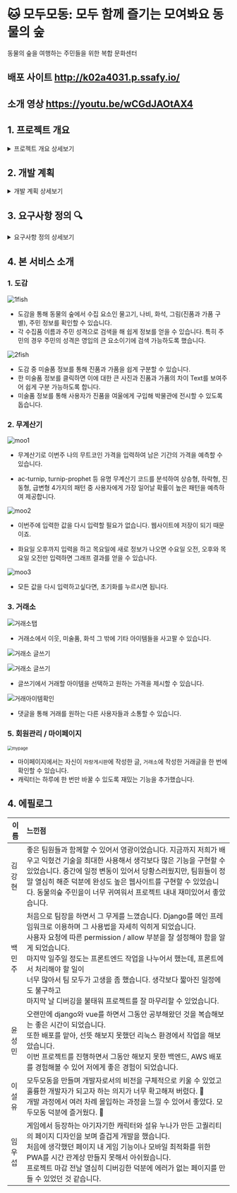# :cat: 모두모동: 모두 함께 즐기는 모여봐요 동물의 숲

동물의 숲을 여행하는 주민들을 위한 복합 문화센터

## 배포 사이트 http://k02a4031.p.ssafy.io/

## 소개 영상 https://youtu.be/wCGdJAOtAX4







## 1. 프로젝트 개요

<details><summary>프로젝트 개요 상세보기</summary>
<div markdown="1">

### 1-1. 주제 선정 배경 및 시장 분석

#### 1) 콘솔 게임 트렌드

  - 동물의 숲 게임의 인기가 연일 상승세
  - 동물의 숲 게임 이용 정보와 커뮤니티를 찾는 유저 또한 증가 추세

-----

#### 2) 국내외 현황

  - 2020년 전세계에서 가장 많이 트윗된 게임 1위. 
  - 게임 커뮤니티에서 동물의 숲에 대해 소통하고자 하는 사람들 증가 
    (게임 타이틀 1300만개 이상 팔림)

<img src="Data/imgs/g_2.png" alt="g_2" style="zoom: 67%;" />

-----

#### 3) 벤치마킹 / 유사 서비스 사례

- 나무위키: 게임 공략을 보고 싶은 사람들이 이용
- 네이버 카페 / DC인사이드: 게임을 함께 이용하는 사람들과 커뮤니케이션
- 정리: 이를 통해, 정보와 커뮤니티 서비스를 한 곳에서 제공하는 사이트를 착안

- | 종류              | 장점                                       | 단점                                         |
  | ----------------- | ------------------------------------------ | -------------------------------------------- |
  | 나무위키          | 회원가입 절차 불필요<br />자세한 정보 제공 | 정보 검색이 불편<br />가독성 떨어짐          |
  | 네이버 카페 WTAC  | 큰 규모(많은 회원)<br />정보 공유 활발     | 가입해야 정보 열람 가능<br />게시판에 의존적 |
  | DC인사이드 갤러리 | 글 65만개<br />회원가입 절차 불필요        | 게시판에 의존적                              |
  

-----

#### 4) :moneybag: 소비자/시장에 줄 수 있는 가치

- 더 많은 플레이어와 소통할 수 있는 공간 제공
- 원하는 정보를 쉽게 얻을 수 있는 공간 제공

-----

#### 5) :star: 향후 전망

- 커뮤니티 성장
- 글로벌 서비스로 성장
- 지속적 업데이트를 통한 서비스 성장

-----



### 1-2. 프로젝트 목표

> 현실에선 불가능 했지만 동물의 숲에서 자신이 원하는 대로, 자유롭게 구현하는 방법(정보)을 제공하고, 함께 서비스를 이용하는 유저들과의 소통(커뮤니티)이 가능한 플랫폼을 제공함으로써 건강한 게임 이용 생태계 조성

#### 1) 정보

  - 미술품, 꽃, 물고기, 곤충, 주민 등 도감 서비스 제공 

-----

#### 2) 커뮤니티

  - 동물의 숲 유저들의 소통 공간(거래, 친목) 구현

-----

#### 3) 광고 수익

- 사이트를 이용하려고 유입되는 유저들에게 지속적 광고 노출
- 서비스 유지를 위한 안정적 수익 확보

-----



### 1-3. 팀원별 담당 역할

![팀원역할](./자료정리/imgs/팀원역할.png)

-----

</div>

</details>

## 2. 개발 계획

<details><summary>개발 계획 상세보기</summary>

<div markdown="1">

### 2-1. 일정 계획 및 담당

#### 1주차

| 내용                   | 담당자         |
| ---------------------- | -------------- |
| 프로젝트 기획          | 팀원 전체      |
| 시장 분석 및 목표 설정 | 이설유, 윤성민 |
| 개발 계획 수립         | 김강현         |
| 프로젝트 요구사항 정의 | 임우섭         |
| 프로젝트 아키텍처 구성 | 백민주         |

-----

#### 2주차

| 내용                        | 담당자                 |
| --------------------------- | ---------------------- |
| 개발 환경 구성 - 백엔드     | 백민주, 윤성민         |
| 개발 환경 구성 - 프론트엔드 | 이설유, 임우섭, 김강현 |
| 개발: 백엔드 / DB 스키마    | 백민주, 윤성민         |
| 개발: Vue Component 구성    | 이설유, 임우섭, 김강현 |

-----

#### 3주차

| 내용                     | 담당자                 |
| ------------------------ | ---------------------- |
| 크롤링 및 데이터 DB 정리 | 백민주, 윤성민         |
| Vuejs 베이스 기능 구현   | 이설유, 임우섭, 김강현 |

-----

#### 4주차

| 내용                            | 담당자 |
| ------------------------------- | ------ |
| 회원관리 및 회원용 서비스-back  | 백민주 |
| 회원관리 및 회원용 서비스-front | 임우섭 |
| DB가공 및 관리                  | 윤성민 |
| 물고기/그림/꽃 페이지  구성     | 이설유 |
| 커뮤니티 기능 구성              | 김강현 |

-----

#### 5주차

| 내용                     | 담당자                 |
| ------------------------ | ---------------------- |
| Back-end 추가 기능 작업  | 백민주, 윤성민         |
| Front-end 추가 기능 작업 | 이설유, 임우섭, 김강현 |

-----

#### 6주차

| 내용                     | 담당자                 |
| ------------------------ | ---------------------- |
| 전체 페이지 기능 보수    | 백민주, 윤성민         |
| 디자인 작업 진행         | 이설유, 임우섭, 김강현 |
| UCC에 필요한 요소들 준비 | 팀원 전체              |

-----

#### 7주차

| 내용                          | 담당자    |
| ----------------------------- | --------- |
| 완성된 사이트 리뷰            | 백민주    |
| 개선 사항 추가 개발 작업 진행 | 윤성민    |
| 통합 테스트 및 검토           | 이설유    |
| 발표자료 준비 및 발표연습     | 임우섭    |
| 사이트 런칭과 서버관리        | 김강현    |
| UCC제작                       | 팀원 전체 |

-----



### 2-2. 개발 언어 및 활용 기술

#### 1) Backend

- ![a](https://img.shields.io/badge/python-3.8.2-blue) Python 3.8.2
- ![](https://img.shields.io/badge/SQLite-3.31.1-green) SQLite 3.31.1
- ![](https://img.shields.io/badge/Django-3.0.6-red) Django 3.0.6

-----

#### 2) Back-Library(Framework)

- ![](https://img.shields.io/badge/Django--rest--framework-3.11.0-orange) Django-rest-framework 3.11.0
- ![](https://img.shields.io/badge/Selenium-3.141.59-pink) Selenium 3.141.59
- ![](https://img.shields.io/badge/BeautifulSoup4-4.9.0-yellow) BeautifulSoup4 4.9.0

-----

#### 3) Frontend

- ![](https://img.shields.io/badge/Javascript-ECMAScript2018-red) Javascript EDMA Script 2018
- ![](https://img.shields.io/badge/Vuejs-2.6.10-brightgreen) Vuejs 2.6.10

-----

#### 4) Frontend-Library(Framework)

- ![](https://img.shields.io/badge/Vuetify-2.2.28-yellowgreen) Vuetify 2.2.28
- ![](https://img.shields.io/badge/IPhostentry-0-lightgrey) IPhostentry
- ![](https://img.shields.io/badge/Firebase-Cloud-red) Firebase Cloud

-----

#### 5) Publish & Design

- ![https://img.shields.io/badge/AdobePhotoshop-21.1.2-blueviolet](https://img.shields.io/badge/AdobePhotoshop-21.1.2-pink) Adobe Photoshop 21.1.2
- ![https://img.shields.io/badge/AdobeIllustrator-24.1.2-9cf](https://img.shields.io/badge/AdobeIllustrator-24.1.2-violet) Adobe Illustrator 24.1.2

-----

</div>

</details>

## 3. 요구사항 정의  :mag:

<details><summary>요구사항 정의 상세보기</summary>

<div markdown="1">

### 3-1. Table

1. 유저 관리(ip이용)
2. 물고기, 곤충 조회(도감 및 박물관 채우기용)
3. 그림 및 화석 조회(박물관 채우기 용)
4. 꽃 교배정보 조회(꾸미기 용)
5. 커뮤니티 기능 - 거래, 자랑, 친구찾기 커뮤니티

| Req ID |              요구사항 명              | 설명                                                         |
| :----: | :-----------------------------------: | :----------------------------------------------------------- |
| Req 1  |            유저 관리:man:             | - 관리자: 서비스를 관리한다.<br />- 방문자: 고유 ip를 통해 랜덤 닉네임을 부여 받는다. |
|        |             방문자 서비스             | (커뮤니티: 고유 ip로 닉네임 형성 해야 함)<br />- 거래<br />- 자랑<br />- 친구 찾기<br />- 기타<br /><br />(정보)<br />- 물고기<br />- 곤충<br />- 화석<br />- 미술품<br />- 꽃 |
|        |                유저 DB                | 유지 관리에 필요한 최소 정보는 필수로 포함<br />- 방문자 ip (CharField) (자동입력, 랜덤 닉네임 형성에 사용)<br />- 비밀번호 (CharField) <br />- 악성유저 여부 (IntField) |
| Req 2  |           물고기 조회:fish:           | 크롤링을 통해 가져온 물고기 정보를 보기 편한 UI로 디자인     |
|        |           곤충 조회:beetle:           | 크롤링을 통해 가져온 곤충 정보를 보기 편한 UI로 디자인       |
|        |               물고기 DB               | 물고기 데이터베이스 테이블 만들기<br /><br />- 물고기 이름 (CharField)<br />- 포획 가능 달 (IntField)<br />- 포획 가능 시간대 (CharField)<br />- 포획 장소 (CharField)<br />- 포획 난이도 (IntField) |
|        |                곤충 DB                | 곤충 데이터베이스 테이블 만들기<br /><br />- 곤충 이름 (CharField)<br />- 포획 가능 달 (CharField) <br />- 포획 가능 시간 대 (CharField) |
|        |              주민정보 DB              | - 주민 이름<br /> - 주민 영어이름 <br /> - 주민 성별<br />- 주민 생일 <br />- 주민 성격 <br /> - 주민 종류(개 고양이 등) |
| Req 3  |            그림 조회:art:             | - 미술관을 구성할 수 있는 특정 그림 수집 방법 소개<br />- 진품/가품 구분 기준 제공 |
|        |                그림 DB                | 그림 데이터베이스 테이블 만들기<br /><br />- 그림 제목 (CharField)<br />- 진품 그림 설명 (TextField)<br />- 가품 그림 설명 (TextField)<br />- 구분 방법 (TextField) |
| Req 4  |        꽃 교배:cherry_blossom:        | 가져온 꽃 정보를 기반으로 보기 편한 UI로 제공<br /><br />- 교배 방법<br />- 교배 시 나오는 꽃의 종류<br />- 특정 꽃을 얻는 방법<br />- 시뮬레이션 기능: 시간이 남으면 도전해볼 것 |
|        |                 꽃 DB                 | 꽃 데이터베이스 테이블 만들기<br /><br />- 꽃 이름 (CharField)<br />- 꽃 그림 (CharField)<br />- 꽃 종류 (CharField)<br />- 꽃 색깔 (CharField or IntField)<br />- 꽃 세대 (CharField, 교배 여부) |
| Req 5  | 커뮤니티<br />거래:currency_exchange: | 회원을 위한 동물의숲 커뮤니티 (1)<br />회원은 거래 커뮤니티에서 본인이 원하는 재화를 얻기 위해 다른 유저와 소통한다. |
|        |               주요 기능               | - 글 작성<br />- 댓글 작성<br />- 좋아요 기능 **없음**<br />- 판매자와 수요자 간 1:1 통신 채널 구현 (채팅)<br />- 글 작성자를 누르면 서로 채팅 가능하게 |
| Req 6  |       커뮤니티​<br />​자랑:mega:        | 회원을 위한 동물의 숲 커뮤니티 (2)<br />내 섬의 컨텐츠를 단순히 자랑만 할 수 있는 게시판 |
|        |               주요 기능               | - 글 작성<br />- 댓글 작성 가능<br />- 좋아요 기능 **있음**<br />- 게임 내 컨텐츠 캡처 이미지 업로드 기능 구현 필수 (Firebase)<br />- *(필요시 네이버 텍스트 에디터 오픈소스 사용해서 구현)* |
| Req 7  |           커뮤니티:couple:            | 회원을 위한 동물의 숲 커뮤니티 (3)                           |
|        |               주요 기능               | - 동물의 숲 유저 글쓰기                                      |
| Req 8  |              커뮤니티 DB              | ** **CRUD 기능 제공** **<br /><br />- 게시글 카테고리 (IntField): 거래, 자랑, 친구<br />- 게시글 제목 (CharField)<br />- 게시글 내용 (TextField)<br />- 작성자 (CharField): 고유 ip로 형성된 랜덤 닉네임<br />- 이미지 (CharField): Firebase 이미지 URL<br />- 비밀번호 (​CharField): 게시글 작성 시마다 입력<br />- 작성 시간 (DateTimeField, auto_now_add=True)<br />- 수정 시간 (DateTimeField, auto_add=True)<br />- 댓글 (CharField)<br />- 게시글 좋아요 기능 (ManyToManyField) |
| Req 9  |       서비스 UX/UI 커스터마이징       | - Web: 동물의 숲 컨셉 + 싸이월드 감성<br />- Mobile: 프로그레시브웹앱(PWA) |



### 3-2. ERD, Architecture

#### 1) ERD

<img src="Data/imgs/ERD.png" alt="ERD" style="zoom:50%;" />

-----

#### 2) Vue Components Structure

<img src="Data/imgs/Project Architecture.png" alt="Project Architecture" style="zoom:67%;" />

</div>
</details>



## 4. 본 서비스 소개

### 1. 도감



![1fish](Data/imgs/1fish.gif)

- 도감을 통해 동물의 숲에서 수집 요소인 물고기, 나비, 화석, 그림(진품과 가품 구별), 주민 정보를 확인할 수 있습니다. 
- 각 수집품 이름과 주민 성격으로 검색을 해 쉽게 정보를 얻을 수 있습니다. 특히 주민의 경우 주민의 성격은 영입의 큰 요소이기에 검색 가능하도록 했습니다.

![2fish](Data/imgs/2fish.gif)

- 도감 중 미술품 정보를 통해 진품과 가품을 쉽게 구분할 수 있습니다.
- 한 미술품 정보를 클릭하면 이에 대한 큰 사진과 진품과 가품의 차이 Text를 보여주어 쉽게 구분 가능하도록 합니다. 
- 미술품 정보를 통해 사용자가 진품을 여울에게 구입해 박물관에 전시할 수 있도록 돕습니다.

### 2. 무계산기

![moo1](Data/imgs/moo1.gif)

- 무계산기로 이번주 나의 무트코인 가격을 입력하여 남은 기간의 가격을 예측할 수 있습니다.

- ac-turnip, turnip-prophet 등 유명 무계산기 코드를 분석하여 상승형, 하락형, 진동형, 급변형 4가지의 패턴 중 사용자에게 가장 일어날 확률이 높은 패턴을 예측하여 제공합니다.

![moo2](Data/imgs/moo2.gif)

- 이번주에 입력한 값을 다시 입력할 필요가 없습니다. 웹사이트에 저장이 되기 때문이죠.

- 화요일 오후까지 입력을 하고 목요일에 새로 정보가 나오면 수요일 오전, 오후와 목요일 오전만 입력하면 그래프 결과를 얻을 수 있습니다.

![moo3](Data/imgs/moo3.gif)

- 모든 값을 다시 입력하고싶다면, 초기화를 누르시면 됩니다.

### 3.  거래소

![거래소탭](./Data/imgs/trade/trade1.gif)

- 거래소에서 이웃, 미술품, 화석 그 밖에 기타 아이템들을 사고팔 수 있습니다.

![거래소 글쓰기](./Data/imgs/trade/tradewrite.png)

![거래소 글쓰기](./Data/imgs/trade/trade2.gif)

- 글쓰기에서 거래할 아이템을 선택하고 원하는 가격을 제시할 수 있습니다.

![거래아이템확인](./Data/imgs/trade/trade3.gif)

- 댓글을 통해 거래를 원하는 다른 사용자들과 소통할 수 있습니다.

### 5. 회원관리 / 마이페이지

<img src="Data/imgs/mypage.gif" alt="mypage" style="zoom:67%;" />

- 마이페이지에서는 자신이 `자랑게시판`에 작성한 글, `거래소`에 작성한 거래글을 한 번에 확인할 수 있습니다. 
- 캐릭터는 하루에 한 번만 바꿀 수 있도록 재밌는 기능을 추가했습니다.



## 4. 에필로그

| 이름        | 느낀점                                                       |
| ----------- | :----------------------------------------------------------- |
| 김강현<br/> | 좋은 팀원들과 함께할 수 있어서 영광이었습니다. 지금까지 저희가 배우고 익혔건 기술을 최대한 사용해서 생각보다 많은 기능을 구현할 수 있었습니다. 중간에 일정 변동이 있어서 당황스러웠지만, 팀원들이 정말 열심히 해준 덕분에 완성도 높은 웹사이트를 구현할 수 있었습니다. 동물의숲 주민을이 너무 귀여워서 프로젝트 내내 재미있어서 좋았습니다. |
| 백민주<br/> | 처음으로 팀장을 하면서 그 무게를 느꼈습니다. Django를 메인 프레임워크로 이용하며 그 사용법을 자세히 익히게 되었습니다. <br>사용자 요청에 따른  permission / allow 부분을 잘 설정해야 함을 알게 되었습니다. <br/>마지막 일주일 정도는 프론트엔드 작업을 나누어서 했는데, 프론트에서 처리해야 할 일이<br/> 너무 많아서 팀 모두가 고생을 좀 했습니다. 생각보다 짧아진 일정에도 불구하고<br/> 마지막 날 디버깅을 불태워 프로젝트를 잘 마무리할 수 있었습니다. |
| 윤성민<br/> | 오랜만에 django와 vue를 하면서 그동안 공부해왔던 것을 복습해보는 좋은 시간이 되었습니다. <br/>또한 배포를 맡아, 선뜻 해보지 못했던 리눅스 환경에서 작업을 해보았습니다. <br/>이번 프로젝트를 진행하면서 그동안 해보지 못한 백엔드, AWS 배포를 경험해볼 수 있어 저에게 좋은 경험이 되었습니다. |
| 이설유<br/> | 모두모동을 만들며 개발자로서의 비전을 구체적으로 키울 수 있었고 훌륭한 개발자가 되고자 하는 의지가 너무 확고해져 버렸다. :feet:<br/> 개발 과정에서 여러 차례 몰입하는 과정을 느낄 수 있어서 좋았다. 모두모동 덕분에 즐거웠다. :slightly_smiling_face: |
| 임우섭<br/> | 게임에서 등장하는 아기자기한 캐릭터와 설유 누나가 만든 고퀄리티의 페이지 디자인을 보며 즐겁게 개발을 했습니다.<br />처음에 생각했던 페이지 내 게임 기능이나  모바일 최적화를 위한 PWA를 시간 관계상 만들지 못해서 아쉬웠습니다.<br />프로젝트 마감 전날 열심히 디버깅한 덕분에 에러가 없는 페이지를 만들 수 있었던 것 같습니다. |

